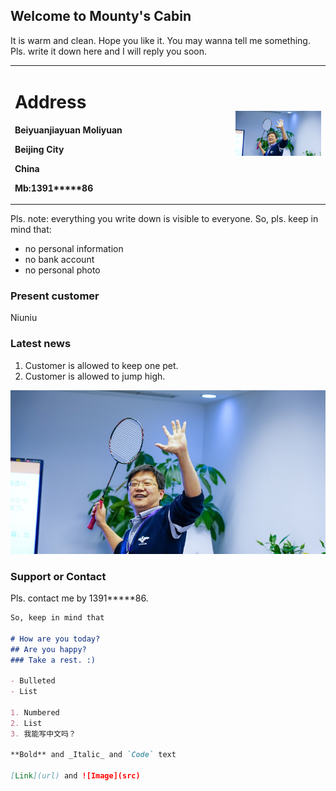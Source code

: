 ## Welcome to Mounty's Cabin

It is warm and clean. Hope you like it.
You may wanna tell me something. Pls. write it down here and I will reply you soon.

<table border="0">
	<tr>
		<td width="70%">
			<h1> Address</h1>
			<p> <b>Beiyuanjiayuan Moliyuan</b></p>
			<p> <b>Beijing City</b></p>
			<p> <b>China</b></p>
			<p> <b>Mb:1391*****86</b></p>
		</td>
		<td width="30%">
			<img src="/Badmt1.jpg" width="100%">
		</td>
	</tr>
</table>
	
Pls. note: everything you write down is visible to everyone. So, pls. keep in mind that:
- no personal information
- no bank account
- no personal photo

### Present customer
 Niuniu  
 
### Latest news  
 1. Customer is allowed to keep one pet.
 2. Customer is allowed to jump high.

![Image](Badmt1.jpg)

### Support or Contact

Pls. contact me by 1391*****86.

```markdown
So, keep in mind that

# How are you today?
## Are you happy?
### Take a rest. :)

- Bulleted
- List

1. Numbered
2. List
3. 我能写中文吗？

**Bold** and _Italic_ and `Code` text

[Link](url) and ![Image](src)
```